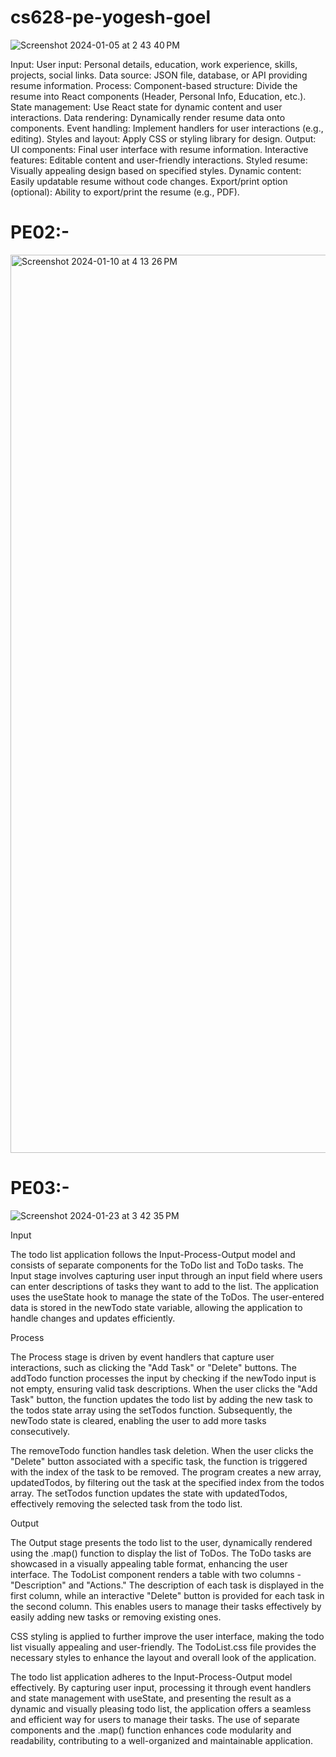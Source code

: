 # cs628-pe-yogesh-goel
![Screenshot 2024-01-05 at 2 43 40 PM](https://github.com/yogesh2699/cs628-pe-yogesh-goel/assets/24565556/fa799c59-7183-447d-9afd-d052f9eb9a46)

Input:
User input: Personal details, education, work experience, skills, projects, social links.
Data source: JSON file, database, or API providing resume information.
Process:
Component-based structure: Divide the resume into React components (Header, Personal Info, Education, etc.).
State management: Use React state for dynamic content and user interactions.
Data rendering: Dynamically render resume data onto components.
Event handling: Implement handlers for user interactions (e.g., editing).
Styles and layout: Apply CSS or styling library for design.
Output:
UI components: Final user interface with resume information.
Interactive features: Editable content and user-friendly interactions.
Styled resume: Visually appealing design based on specified styles.
Dynamic content: Easily updatable resume without code changes.
Export/print option (optional): Ability to export/print the resume (e.g., PDF).


# PE02:- 

<img width="1437" alt="Screenshot 2024-01-10 at 4 13 26 PM" src="https://github.com/yogesh2699/cs628-pe-yogesh-goel/assets/24565556/3a0aa1f4-1c5a-46d7-961f-18b4701c89e7">



# PE03:-

![Screenshot 2024-01-23 at 3 42 35 PM](https://github.com/yogesh2699/cs628-pe-yogesh-goel/assets/24565556/4dcec01a-58c8-4b23-990d-8622ea8ae329)


Input

The todo list application follows the Input-Process-Output model and consists of separate components for the ToDo list and ToDo tasks. The Input stage involves capturing user input through an input field where users can enter descriptions of tasks they want to add to the list. The application uses the useState hook to manage the state of the ToDos. The user-entered data is stored in the newTodo state variable, allowing the application to handle changes and updates efficiently.

Process


The Process stage is driven by event handlers that capture user interactions, such as clicking the "Add Task" or "Delete" buttons. The addTodo function processes the input by checking if the newTodo input is not empty, ensuring valid task descriptions. When the user clicks the "Add Task" button, the function updates the todo list by adding the new task to the todos state array using the setTodos function. Subsequently, the newTodo state is cleared, enabling the user to add more tasks consecutively.

The removeTodo function handles task deletion. When the user clicks the "Delete" button associated with a specific task, the function is triggered with the index of the task to be removed. The program creates a new array, updatedTodos, by filtering out the task at the specified index from the todos array. The setTodos function updates the state with updatedTodos, effectively removing the selected task from the todo list.

Output


The Output stage presents the todo list to the user, dynamically rendered using the .map() function to display the list of ToDos. The ToDo tasks are showcased in a visually appealing table format, enhancing the user interface. The TodoList component renders a table with two columns - "Description" and "Actions." The description of each task is displayed in the first column, while an interactive "Delete" button is provided for each task in the second column. This enables users to manage their tasks effectively by easily adding new tasks or removing existing ones.

CSS styling is applied to further improve the user interface, making the todo list visually appealing and user-friendly. The TodoList.css file provides the necessary styles to enhance the layout and overall look of the application.

The todo list application adheres to the Input-Process-Output model effectively. By capturing user input, processing it through event handlers and state management with useState, and presenting the result as a dynamic and visually pleasing todo list, the application offers a seamless and efficient way for users to manage their tasks. The use of separate components and the .map() function enhances code modularity and readability, contributing to a well-organized and maintainable application.
